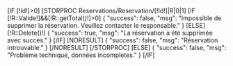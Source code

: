 [IF [!Id!]>0]
    [STORPROC Reservations/Reservation/[!Id!]|R|0|1]
        [IF [!R::Valide!]&&[!R::getTotal()!]>0]
            {
                "success": false,
                "msg": "Impossible de supprimer la réservation. Veuillez contacter le responsable."
            }
        [ELSE]
            [!R::Delete()!]
            {
                "success": true,
                "msg": "La réservation a été supprimée avec succès."
            }
        [/IF]
        [NORESULT]
            {
                "success": false,
                "msg": "Réservation introuvable."
            }
        [/NORESULT]
    [/STORPROC]
[ELSE]
        {
        "success": false,
        "msg": "Problème technique, données incompletes."
        }
[/IF]